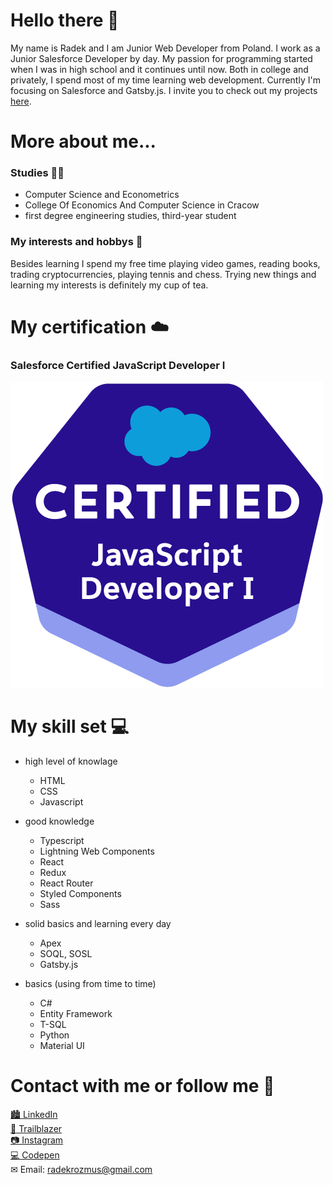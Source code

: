 # Hello there 👋

My name is Radek and I am Junior Web Developer from Poland. I work as a Junior Salesforce Developer by day. My passion for programming started when I was in high school and it continues until now. Both in college and privately, I spend most of my time learning web development. Currently I'm focusing on Salesforce and Gatsby.js. I invite you to check out my projects [here](https://github.com/radioDevCreations?tab=repositories "my repositories").


# More about me...

### Studies 👨‍🎓
* Computer Science and Econometrics
* College Of Economics And Computer Science in Cracow
* first degree engineering studies, third-year student

### My interests and hobbys 🎾
Besides learning I spend my free time playing video games, reading books, trading cryptocurrencies, playing tennis and chess. Trying new things and learning my interests is definitely my cup of tea.

# My certification ☁️

### Salesforce Certified JavaScript Developer I

![certification logo](https://github.com/radioDevCreations/radioDevCreations/blob/main/2021-03_Badge_SF-Certified_JavaScript-Developer-I_500x490px.png)

# My skill set 💻

* high level of knowlage
  * HTML
  * CSS
  * Javascript

* good knowledge
  * Typescript
  * Lightning Web Components
  * React
  * Redux
  * React Router
  * Styled Components
  * Sass

* solid basics and learning every day
  * Apex
  * SOQL, SOSL
  * Gatsby.js

* basics (using from time to time)
  * C#
  * Entity Framework
  * T-SQL
  * Python
  * Material UI

# Contact with me or follow me 💬
[🏙 LinkedIn](https://www.linkedin.com/in/radek-rozmus-5820b41a4/ "radioDevCreations on LinkedIn")<br>
[🌄 Trailblazer](https://trailblazer.me/id/radekrozmus)<br>
[📷 Instagram](https://www.instagram.com/radiodevcreations/ "radioDevCreations on LinkedIn")<br>
[💻 Codepen](https://codepen.io/radiodevcreations/ "radioDevCreations on Codepen")<br>
✉ Email: [radekrozmus@gmail.com](https://www.instagram.com/radiodevcreations/ "radioDevCreations on LinkedIn")<br>
